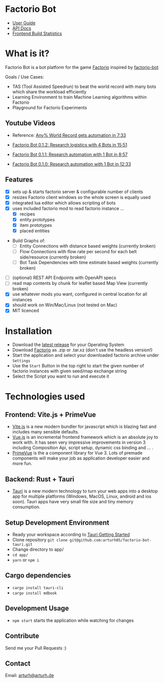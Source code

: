 # Factorio Bot

- [User Guide](https://arturh85.github.io/factorio-bot-tauri/book/)
- [API Docs](https://arturh85.github.io/factorio-bot-tauri/doc/factorio_bot/)
- [Frontend Build Statistics](https://arturh85.github.io/factorio-bot-tauri/stats.html)

# What is it?

Factorio Bot is a bot platform for the game
[Factorio](https://www.factorio.com) inspired by [factorio-bot](https://github.com/Windfisch/factorio-bot/)

Goals / Use Cases:
- TAS (Tool Assisted Speedrun) to beat the world record with many bots which share the workload efficiently
- Learning Environment to train Machine Learning algorithms within Factorio
- Playground for Factorio Experiments

## Youtube Videos

- Reference: [Any% World Record gets automation in 7:33](https://www.youtube.com/watch?v=rHvaZMdjnLE&t=455)

- [Factorio Bot 0.1.2: Research logistics with 4 Bots in 15:51](https://youtu.be/iFhcyjfcjx8)
- [Factorio Bot 0.1.1: Research automation with 1 Bot in 8:57](https://youtu.be/1vbWWiSV6Sw)
- [Factorio Bot 0.1.0: Research automation with 1 Bot in 12:33](https://youtu.be/6KXYuVDRZ-I)

## Features
- [x] sets up & starts factorio server & configurable number of clients
- [x] resizes Factorio client windows so the whole screen is equally used
- [x] integrated lua editor which allows scripting of bots 
- [x] uses included factorio mod to read factorio instance ...
  - [x] recipes
  - [x] entity prototypes
  - [x] item prototypes
  - [x] placed entities
- Build Graphs of:
  - [ ] Entity Connections with distance based weights (currently broken)
  - [ ] Flow Connections with flow rate per second for each belt side/resource (currently broken)
  - [ ] Bot Task Dependencies with time estimate based weights (currently broken)
- [ ] (optional) REST API Endpoints with OpenAPI specs
- [ ] read map contents by chunk for leaflet based Map View (currently broken)
- [x] use whatever mods you want, configured in central location for all instances
- [x] should work on Win/Mac/Linux (not tested on Mac)
- [x] MIT licenced

# Installation

- Download the [latest release](https://github.com/arturh85/factorio-bot-tauri/releases) for your Operating System
- Download [Factorio](https://www.factorio.com) as .zip or .tar.xz (don't use the headless version!)
- Start the application and select your downloaded factorio archive under `Settings`
- Use the `Start` Button in the top right to start the given number of factorio instances with given seed/map exchange string
- Select the Script you want to run and execute it

# Technologies used

## Frontend: Vite.js + PrimeVue
- [Vite.js](https://vitejs.dev/) is a new modern bundler for javascript which is blazing fast and includes many sensible defaults.
- [Vue.js](https://vuejs.org/) is an incremental frontend framework which is an absolute joy to work with. It has seen very impressive improvements in version 3 including Composition Api, script setup, dynamic css binding and ... .
- [PrimeVue](https://www.primefaces.org/primevue/) is the a component library for Vue 3. Lots of premade components will make your job as application developer easier and more fun.

## Backend: Rust + Tauri
- [Tauri](https://tauri.studio/) is a new modern technology to turn your web apps into a desktop app for multiple platforms (Windows, MacOS, Linux, android and ios soon). Tauri apps have very small file size and tiny memory consumption.

## Setup Development Environment 
- Ready your workspace according to [Tauri Getting Started](https://tauri.studio/en/docs/getting-started/intro/)
- Clone repository `git clone git@github.com:arturh85/factorio-bot-tauri.git`
- Change directory to app/
- `cd app/`
- `yarn` or `npm i`

## Cargo dependencies

- `cargo install tauri-cli`
- `cargo install mdbook`
 

## Development Usage

- `npm start` starts the application while watching for changes 

## Contribute

Send me your Pull Requests :)

## Contact

Email: [arturh@arturh.de](mailto:arturh@arturh.de)
